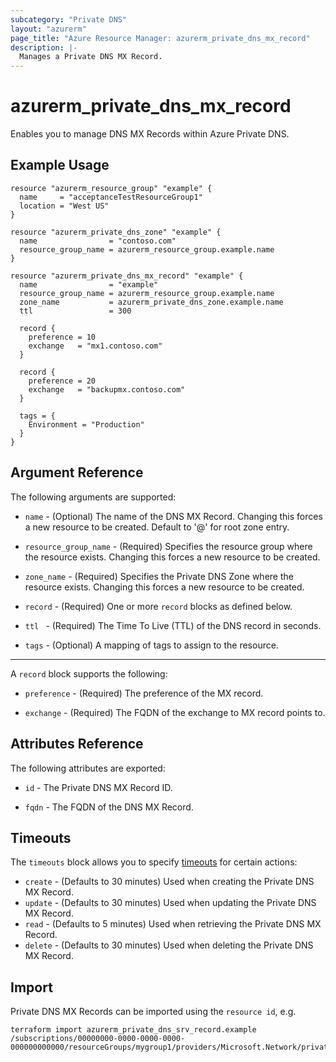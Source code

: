 ```yaml
---
subcategory: "Private DNS"
layout: "azurerm"
page_title: "Azure Resource Manager: azurerm_private_dns_mx_record"
description: |-
  Manages a Private DNS MX Record.
---
```


# azurerm_private_dns_mx_record

Enables you to manage DNS MX Records within Azure Private DNS.

## Example Usage

```hcl
resource "azurerm_resource_group" "example" {
  name     = "acceptanceTestResourceGroup1"
  location = "West US"
}

resource "azurerm_private_dns_zone" "example" {
  name                = "contoso.com"
  resource_group_name = azurerm_resource_group.example.name
}

resource "azurerm_private_dns_mx_record" "example" {
  name                = "example"
  resource_group_name = azurerm_resource_group.example.name
  zone_name           = azurerm_private_dns_zone.example.name
  ttl                 = 300

  record {
    preference = 10
    exchange   = "mx1.contoso.com"
  }

  record {
    preference = 20
    exchange   = "backupmx.contoso.com"
  }

  tags = {
    Environment = "Production"
  }
}
```

## Argument Reference

The following arguments are supported:

* `name` - (Optional) The name of the DNS MX Record. Changing this forces a new resource to be created. Default to '@' for root zone entry.

* `resource_group_name` - (Required) Specifies the resource group where the resource exists. Changing this forces a new resource to be created.

* `zone_name` - (Required) Specifies the Private DNS Zone where the resource exists. Changing this forces a new resource to be created.

* `record` - (Required) One or more `record` blocks as defined below.

* `ttl ` - (Required) The Time To Live (TTL) of the DNS record in seconds.

* `tags` - (Optional) A mapping of tags to assign to the resource.

---

A `record` block supports the following:

* `preference` - (Required) The preference of the MX record.

* `exchange` - (Required) The FQDN of the exchange to MX record points to.

## Attributes Reference

The following attributes are exported:

* `id` - The Private DNS MX Record ID.

* `fqdn` - The FQDN of the DNS MX Record.

## Timeouts

The `timeouts` block allows you to specify [timeouts](https://www.terraform.io/docs/configuration/resources.html#timeouts) for certain actions:

* `create` - (Defaults to 30 minutes) Used when creating the Private DNS MX Record.
* `update` - (Defaults to 30 minutes) Used when updating the Private DNS MX Record.
* `read` - (Defaults to 5 minutes) Used when retrieving the Private DNS MX Record.
* `delete` - (Defaults to 30 minutes) Used when deleting the Private DNS MX Record.

## Import

Private DNS MX Records can be imported using the `resource id`, e.g.

```shell
terraform import azurerm_private_dns_srv_record.example /subscriptions/00000000-0000-0000-0000-000000000000/resourceGroups/mygroup1/providers/Microsoft.Network/privateDnsZones/contoso.com/MX/@
```
